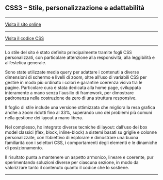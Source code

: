 ## CSS3 – Stile, personalizzazione e adattabilità

---

[Visita il sito online](https://sitocv.altervista.org)

---

[Visita il codice CSS ](/codice/css)

---

Lo stile del sito è stato definito principalmente tramite fogli CSS personalizzati, con particolare attenzione alla responsività, alla leggibilità e all’estetica generale.

Sono state utilizzate media query per adattare i contenuti a diverse dimensioni di schermo e livelli di zoom, oltre all’uso di variabili CSS per gestire in modo più ordinato i colori e garantire coerenza visiva tra le pagine. Particolare cura è stata dedicata alla home page, sviluppata interamente a mano senza l'ausilio di framework, per dimostrare padronanza nella costruzione da zero di una struttura responsive.

Il foglio di stile include una versione ottimizzata che migliora la resa grafica anche a zoom ridotti fino al 33%, superando uno dei problemi più comuni nella gestione dei layout a mano libera.

Nel complesso, ho integrato diverse tecniche di layout: dall’uso dei box model classici (flex, block, inline-block) a sistemi basati su griglie e colonne personalizzate, con l’obiettivo di esplorare e dimostrare una buona familiarità con i selettori CSS, i comportamenti degli elementi e le dinamiche di posizionamento.

Il risultato punta a mantenere un aspetto armonico, lineare e coerente, pur sperimentando soluzioni diverse per ciascuna sezione, in modo da valorizzare tanto il contenuto quanto il codice che lo sostiene.

---
